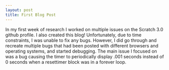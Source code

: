 ```yaml
---
layout: post
title: First Blog Post
---
```


In my first week of research I worked on multiple issues on the Scratch 3.0 github profile. I also created this blog! Unfortunately, due to time constraints, I was unable to fix any bugs. However, I did go through and recreate multiple bugs that had been posted with different browsers and operating systems, and started debugging. The main issue I focused on was a bug causing the timer to periodically display .001 seconds instead of 0 seconds when a resettimer block was in a forever loop. 

